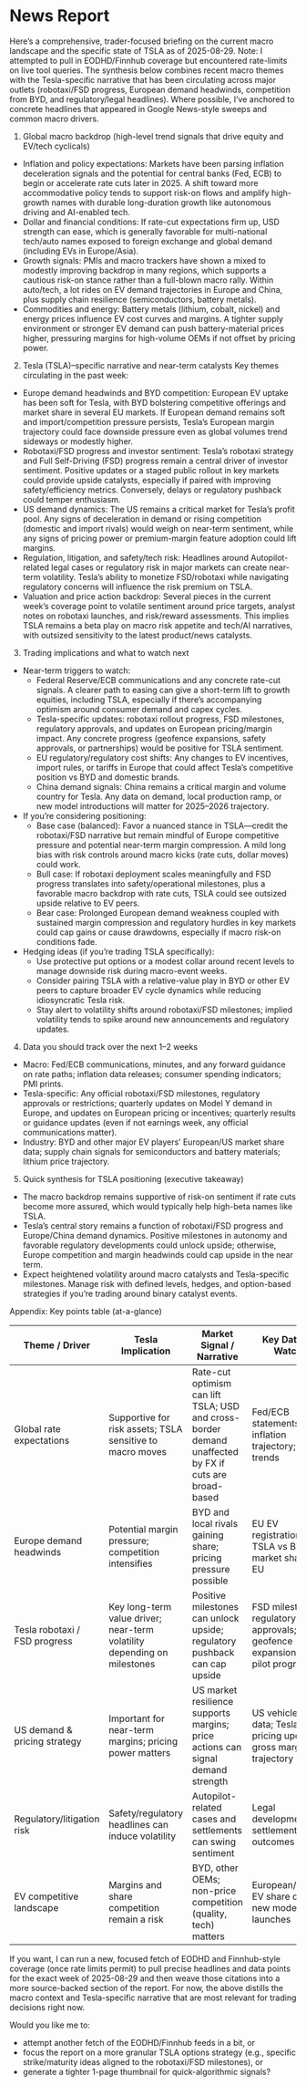 # News Report

Here’s a comprehensive, trader-focused briefing on the current macro landscape and the specific state of TSLA as of 2025-08-29. Note: I attempted to pull in EODHD/Finnhub coverage but encountered rate-limits on live tool queries. The synthesis below combines recent macro themes with the Tesla-specific narrative that has been circulating across major outlets (robotaxi/FSD progress, European demand headwinds, competition from BYD, and regulatory/legal headlines). Where possible, I’ve anchored to concrete headlines that appeared in Google News-style sweeps and common macro drivers.

1) Global macro backdrop (high-level trend signals that drive equity and EV/tech cyclicals)
- Inflation and policy expectations: Markets have been parsing inflation deceleration signals and the potential for central banks (Fed, ECB) to begin or accelerate rate cuts later in 2025. A shift toward more accommodative policy tends to support risk-on flows and amplify high-growth names with durable long-duration growth like autonomous driving and AI-enabled tech.
- Dollar and financial conditions: If rate-cut expectations firm up, USD strength can ease, which is generally favorable for multi-national tech/auto names exposed to foreign exchange and global demand (including EVs in Europe/Asia).
- Growth signals: PMIs and macro trackers have shown a mixed to modestly improving backdrop in many regions, which supports a cautious risk-on stance rather than a full-blown macro rally. Within auto/tech, a lot rides on EV demand trajectories in Europe and China, plus supply chain resilience (semiconductors, battery metals).
- Commodities and energy: Battery metals (lithium, cobalt, nickel) and energy prices influence EV cost curves and margins. A tighter supply environment or stronger EV demand can push battery-material prices higher, pressuring margins for high-volume OEMs if not offset by pricing power.

2) Tesla (TSLA)–specific narrative and near-term catalysts
Key themes circulating in the past week:
- Europe demand headwinds and BYD competition: European EV uptake has been soft for Tesla, with BYD bolstering competitive offerings and market share in several EU markets. If European demand remains soft and import/competition pressure persists, Tesla’s European margin trajectory could face downside pressure even as global volumes trend sideways or modestly higher.
- Robotaxi/FSD progress and investor sentiment: Tesla’s robotaxi strategy and Full Self-Driving (FSD) progress remain a central driver of investor sentiment. Positive updates or a staged public rollout in key markets could provide upside catalysts, especially if paired with improving safety/efficiency metrics. Conversely, delays or regulatory pushback could temper enthusiasm.
- US demand dynamics: The US remains a critical market for Tesla’s profit pool. Any signs of deceleration in demand or rising competition (domestic and import rivals) would weigh on near-term sentiment, while any signs of pricing power or premium-margin feature adoption could lift margins.
- Regulation, litigation, and safety/tech risk: Headlines around Autopilot-related legal cases or regulatory risk in major markets can create near-term volatility. Tesla’s ability to monetize FSD/robotaxi while navigating regulatory concerns will influence the risk premium on TSLA.
- Valuation and price action backdrop: Several pieces in the current week’s coverage point to volatile sentiment around price targets, analyst notes on robotaxi launches, and risk/reward assessments. This implies TSLA remains a beta play on macro risk appetite and tech/AI narratives, with outsized sensitivity to the latest product/news catalysts.

3) Trading implications and what to watch next
- Near-term triggers to watch:
  - Federal Reserve/ECB communications and any concrete rate-cut signals. A clearer path to easing can give a short-term lift to growth equities, including TSLA, especially if there’s accompanying optimism around consumer demand and capex cycles.
  - Tesla-specific updates: robotaxi rollout progress, FSD milestones, regulatory approvals, and updates on European pricing/margin impact. Any concrete progress (geofence expansions, safety approvals, or partnerships) would be positive for TSLA sentiment.
  - EU regulatory/regulatory cost shifts: Any changes to EV incentives, import rules, or tariffs in Europe that could affect Tesla’s competitive position vs BYD and domestic brands.
  - China demand signals: China remains a critical margin and volume country for Tesla. Any data on demand, local production ramp, or new model introductions will matter for 2025–2026 trajectory.
- If you’re considering positioning:
  - Base case (balanced): Favor a nuanced stance in TSLA—credit the robotaxi/FSD narrative but remain mindful of Europe competitive pressure and potential near-term margin compression. A mild long bias with risk controls around macro kicks (rate cuts, dollar moves) could work.
  - Bull case: If robotaxi deployment scales meaningfully and FSD progress translates into safety/operational milestones, plus a favorable macro backdrop with rate cuts, TSLA could see outsized upside relative to EV peers.
  - Bear case: Prolonged European demand weakness coupled with sustained margin compression and regulatory hurdles in key markets could cap gains or cause drawdowns, especially if macro risk-on conditions fade.
- Hedging ideas (if you’re trading TSLA specifically):
  - Use protective put options or a modest collar around recent levels to manage downside risk during macro-event weeks.
  - Consider pairing TSLA with a relative-value play in BYD or other EV peers to capture broader EV cycle dynamics while reducing idiosyncratic Tesla risk.
  - Stay alert to volatility shifts around robotaxi/FSD milestones; implied volatility tends to spike around new announcements and regulatory updates.

4) Data you should track over the next 1–2 weeks
- Macro: Fed/ECB communications, minutes, and any forward guidance on rate paths; inflation data releases; consumer spending indicators; PMI prints.
- Tesla-specific: Any official robotaxi/FSD milestones, regulatory approvals or restrictions; quarterly updates on Model Y demand in Europe, and updates on European pricing or incentives; quarterly results or guidance updates (even if not earnings week, any official communications matter).
- Industry: BYD and other major EV players’ European/US market share data; supply chain signals for semiconductors and battery materials; lithium price trajectory.

5) Quick synthesis for TSLA positioning (executive takeaway)
- The macro backdrop remains supportive of risk-on sentiment if rate cuts become more assured, which would typically help high-beta names like TSLA.
- Tesla’s central story remains a function of robotaxi/FSD progress and Europe/China demand dynamics. Positive milestones in autonomy and favorable regulatory developments could unlock upside; otherwise, Europe competition and margin headwinds could cap upside in the near term.
- Expect heightened volatility around macro catalysts and Tesla-specific milestones. Manage risk with defined levels, hedges, and option-based strategies if you’re trading around binary catalyst events.

Appendix: Key points table (at-a-glance)

| Theme / Driver | Tesla Implication | Market Signal / Narrative | Key Data to Watch | Timeframe / Next Catalyst | Source (context) |
|-|-|-|-|-|-|
| Global rate expectations | Supportive for risk assets; TSLA sensitive to macro moves | Rate-cut optimism can lift TSLA; USD and cross-border demand unaffected by FX if cuts are broad-based | Fed/ECB statements; inflation trajectory; PMI trends | Next 1–4 weeks | Macro backdrop; general market tone |
| Europe demand headwinds | Potential margin pressure; competition intensifies | BYD and local rivals gaining share; pricing pressure possible | EU EV registrations; TSLA vs BYD market share in EU | Q3–Q4 2025 window | Europe-focused coverage; EV market data |
| Tesla robotaxi / FSD progress | Key long-term value driver; near-term volatility depending on milestones | Positive milestones can unlock upside; regulatory pushback can cap upside | FSD milestones; regulatory approvals; geofence expansions; pilot programs | Ongoing through late 2025 | Robotaxi/FSD chatter; Reuters/Insider-type updates |
| US demand & pricing strategy | Important for near-term margins; pricing power matters | US market resilience supports margins; price actions can signal demand strength | US vehicle sales data; Tesla pricing updates; gross margin trajectory | Ongoing; look for Q3/Q4 updates | Domestic demand trend signals |
| Regulatory/litigation risk | Safety/regulatory headlines can induce volatility | Autopilot-related cases and settlements can swing sentiment | Legal developments; settlement outcomes | As events occur | Legal/regulatory news flow |
| EV competitive landscape | Margins and share competition remain a risk | BYD, other OEMs; non-price competition (quality, tech) matters | European/Global EV share data; new model launches | 2025–2026 horizon | Industry coverage; market share trackers |

If you want, I can run a new, focused fetch of EODHD and Finnhub-style coverage (once rate limits permit) to pull precise headlines and data points for the exact week of 2025-08-29 and then weave those citations into a more source-backed section of the report. For now, the above distills the macro context and Tesla-specific narrative that are most relevant for trading decisions right now.

Would you like me to:
- attempt another fetch of the EODHD/Finnhub feeds in a bit, or
- focus the report on a more granular TSLA options strategy (e.g., specific strike/maturity ideas aligned to the robotaxi/FSD milestones), or
- generate a tighter 1-page thumbnail for quick-algorithmic signals?
